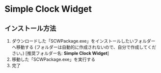# Simple Clock Widget
## インストール方法
1. ダウンロードした「SCWPackage.exe」をインストールしたいフォルダーへ移動する
(フォルダーは自動的に作成されないので、自分で作成してください。) [推奨フォルダー名: **Simple Clock Widget**]
2. 移動した「SCWPackage.exe」を実行する
3. 完了
